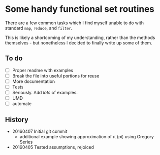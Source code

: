 # Some handy functional set routines

There are a few common tasks which I find myself unable to do with standard `map`, `reduce`, and `filter`.

This is likely a shortcoming of my understanding, rather than the methods themselves - but nonetheless I decided to finally write up some of them.

## To do

- [ ] Proper readme with examples
- [ ] Break the file into useful portions for reuse
- [ ] More documentation
- [ ] Tests
- [ ] Seriously.  Add *lots* of examples.
- [ ] UMD
- [ ] automate

## History

- 20160407 Initial git commit
    + additional example showing approximation of π (pi) using Gregory Series
- 20160405 Tested assumptions, rejoiced
